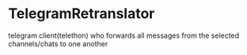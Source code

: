 # TelegramRetranslator
telegram client(telethon) who forwards all messages from the selected channels/chats to one another
